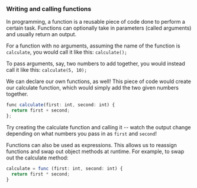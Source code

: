 ### Writing and calling functions

In programming, a function is a reusable piece of code
done to perform a certain task. Functions can optionally
take in parameters (called arguments) and usually return an output.

For a function with no arguments, assuming the name of the
function is `calculate`, you would call it like this:
`calculate();`

To pass arguments, say, two numbers to add together, you would
instead call it like this:
`calculate(5, 10);`

We can declare our own functions, as well! This piece of
code would create our calculate function, which would simply
add the two given numbers together.

```typescript
func calculate(first: int, second: int) {
  return first + second;
};
```

Try creating the calculate function and calling it
  -- watch the output change depending on what numbers you
      pass in as `first` and `second`!

Functions can also be used as expressions. This allows
us to reassign functions and swap out object methods at
runtime. For example, to swap out the calculate method:

```typescript
calculate = func (first: int, second: int) {
  return first * second;
}
```
